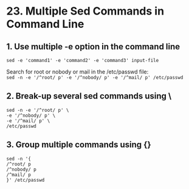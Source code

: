 # 23. Multiple Sed Commands in Command Line

## 1. Use multiple -e option in the command line
`sed -e 'command1' -e 'command2' -e 'command3' input-file`

Search for root or nobody or mail in the /etc/passwd file:  
`sed -n -e '/^root/ p' -e '/^nobody/ p' -e '/^mail/ p' /etc/passwd`

## 2. Break-up several sed commands using \
```
sed -n -e '/^root/ p' \
-e '/^nobody/ p' \
-e '/^mail/ p' \
/etc/passwd
```
## 3. Group multiple commands using {}
```
sed -n '{
/^root/ p
/^nobody/ p
/^mail/ p
}' /etc/passwd
```
